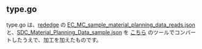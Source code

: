 ## type.go
type.go は、[rededge](https://github.com/latonaio/rededge) の [EC_MC_sample_material_planning_data_reads.json](https://github.com/latonaio/rededge/blob/main/samples/EC_MC_sample_material_planning_data_reads.json) と、[SDC_Material_Planning_Data_sample.json](https://github.com/latonaio/rededge/blob/main/samples/SDC_Material_Planning_Data_sample.json) を [こちら](https://mholt.github.io/json-to-go/) のツールでコンバートしたうえで、加工を加えたものです。